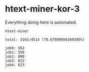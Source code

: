 # htext-miner-kor-3

Everything doing here is automated.

```
htext-miner

total: 3163/4514 (70.07089056269385%)

job0: 562
job1: 556
job2: 800
job3: 622
job4: 623
```
